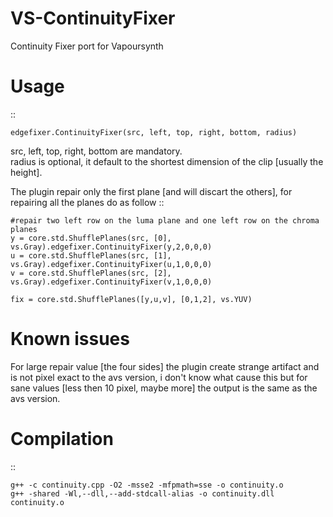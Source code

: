 # VS-ContinuityFixer
Continuity Fixer port for Vapoursynth

# Usage
::
	
	edgefixer.ContinuityFixer(src, left, top, right, bottom, radius)

src, left, top, right, bottom are mandatory.  
radius is optional, it default to the shortest dimension of the clip [usually the height].  


The plugin repair only the first plane [and will discart the others], for repairing all the planes do as follow
::
	
	#repair two left row on the luma plane and one left row on the chroma planes
	y = core.std.ShufflePlanes(src, [0], vs.Gray).edgefixer.ContinuityFixer(y,2,0,0,0)
	u = core.std.ShufflePlanes(src, [1], vs.Gray).edgefixer.ContinuityFixer(u,1,0,0,0)
	v = core.std.ShufflePlanes(src, [2], vs.Gray).edgefixer.ContinuityFixer(v,1,0,0,0)

	fix = core.std.ShufflePlanes([y,u,v], [0,1,2], vs.YUV)

# Known issues
For large repair value [the four sides] the plugin create strange artifact and is not pixel exact to the avs version, i don't know what cause this but for sane values [less then 10 pixel, maybe more] the output is the same as the avs version.

# Compilation
::
	
	g++ -c continuity.cpp -O2 -msse2 -mfpmath=sse -o continuity.o
	g++ -shared -Wl,--dll,--add-stdcall-alias -o continuity.dll continuity.o
